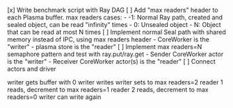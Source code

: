 [x] Write benchmark script with Ray DAG
[ ] Add "max readers" header to each Plasma buffer. max readers cases:
    - -1: Normal Ray path, created and sealed object, can be read "infinity" times
    - 0: Unsealed object
    - N: Object that can be read at most N times
[ ] Implement normal Seal path with shared memory instead of IPC, using max readers header
    - CoreWorker is the "writer"
    - plasma store is the "reader"
[ ] Implement max readers=N semaphore pattern and test with ray.put/ray.get
    - Sender CoreWorker actor is the "writer"
    - Receiver CoreWorker actor(s) is the "reader"
[ ] Connect actors and driver



writer gets buffer with 0
writer writes
writer sets to max readers=2
reader 1 reads, decrement to max readers=1
reader 2 reads, decrement to max readers=0
writer can write again
